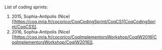 List of coding sprints:

 1. 2015, Sophia-Antipolis (Nice) [[https://coq.inria.fr/cocorico/CoqCodingSprint/CoqCS1|CoqCodingSprint/CoqCS1]].
 1. 2016, Sophia-Antipolis (Nice) [[https://coq.inria.fr/cocorico/CoqImplementorsWorkshop/CoqIW2016|CoqImplementorsWorkshop/CoqIW2016]].
